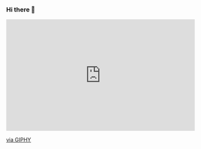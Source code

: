 ### Hi there 👋

<!--
**FatihGoktas90/FatihGoktas90** is a ✨ _special_ ✨ repository because its `README.md` (this file) appears on your GitHub profile.

Here are some ideas to get you started:

- 🔭 I’m currently working on React.js
- 🌱 I’m currently learning Jquery
- 👯 I’m looking to collaborate on ...
- 🤔 I’m looking for help with ...
- 💬 Ask me about ...
- 📫 How to reach me: ...
- 😄 Pronouns: ...
- ⚡ Fun fact: ...
-->

<!DOCTYPE html>
<html lang="en">
  <head>
    <meta charset="UTF-8" />
    <meta http-equiv="X-UA-Compatible" content="IE=edge" />
    <meta name="viewport" content="width=device-width, initial-scale=1.0" />
    <title>GİF</title>
  </head>
  <body>
    <div
      style="width: 100%; height: 0; padding-bottom: 59%; position: relative"
    >
      <iframe
        src="https://giphy.com/embed/hVEBWRInEvNOEVS18i"
        width="100%"
        height="100%"
        style="position: absolute"
        frameborder="0"
        class="giphy-embed"
        allowfullscreen
      ></iframe>
    </div>
    <p>
      <a
        href="https://giphy.com/gifs/cfdowningtown-welcome-cf-calvary-fellowship-hVEBWRInEvNOEVS18i"
        >via GIPHY</a
      >
    </p>
  </body>
</html>
